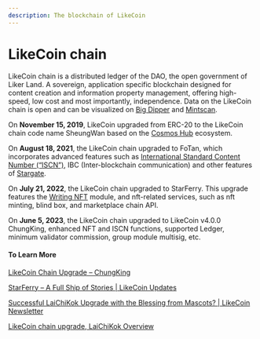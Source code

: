 ```yaml
---
description: The blockchain of LikeCoin
---
```


# LikeCoin chain

LikeCoin chain is a distributed ledger of the DAO, the open government of Liker Land. A sovereign, application specific blockchain designed for content creation and information property management, offering high-speed, low cost and most importantly, independence. Data on the LikeCoin chain is open and can be visualized on [Big Dipper](https://likecoin.bigdipper.live/) and [Mintscan](../wallet/block-explorer/mintscan.md).

On **November 15, 2019**, LikeCoin upgraded from ERC-20 to the LikeCoin chain code name SheungWan based on the [Cosmos Hub](https://cosmos.network/) ecosystem.&#x20;

On **August 18, 2021**, the LikeCoin chain upgraded to FoTan, which incorporates advanced features such as [International Standard Content Number (“ISCN”)](../decentralized-publishing/what-is-iscn.md), IBC (Inter-blockchain communication) and other features of [Stargate](https://stargate.cosmos.network/).

On **July 21, 2022**, the LikeCoin chain upgraded to StarFerry. This upgrade features the [Writing NFT](../writing-nft/) module, and nft-related services, such as nft minting, blind box, and marketplace chain API.

On **June 5, 2023**, the LikeCoin chain upgraded to LikeCoin v4.0.0 ChungKing, enhanced NFT and ISCN functions, supported Ledger, minimum validator commission, group module multisig, etc.



#### To Learn More

[LikeCoin Chain Upgrade – ChungKing](https://blog.like.co/en/likecoin-chain-upgrade-chungking/)

[StarFerry – A Full Ship of Stories | LikeCoin Updates](https://blog.like.co/en/starferry-a-full-ship-of-stories-likecoin-updates/)

[Successful LaiChiKok Upgrade with the Blessing from Mascots? | LikeCoin Newsletter](https://blog.like.co/en/successful-laichikok-upgrade-with-the-blessing-from-mascots-likecoin-newsletter/)

[LikeCoin chain upgrade, LaiChiKok Overview](https://blog.like.co/en/likecoin-chain-upgrade-laichikok-overview/https://blog.like.co/en/likecoin-chain-upgrade-laichikok-overview/)
